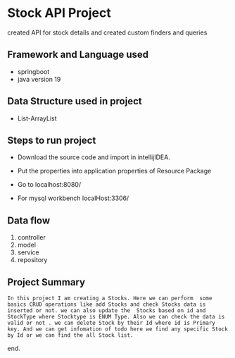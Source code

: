 
# Stock API Project
created API for stock details and created custom finders and queries


## Framework and Language used
- springboot
- java version 19

## Data Structure used in project
- List-ArrayList

## Steps to run project

- Download the source code and import in intellijIDEA.
- Put the properties into application properties of Resource Package

- Go to localhost:8080/
- For mysql workbench localHost:3306/

## Data flow
1. controller
2. model 
3. service 
4. repository

## Project Summary

```In this project I am creating a Stocks. Here we can perform  some basics CRUD operations like add Stocks and check Stocks data is inserted or not. we can also update the  Stocks based on id and StockType where Stocktype is ENUM Type. Also we can check the data is valid or not . we can delete Stock by their Id where id is Primary key. And we can get infomation of todo here we find any specific Stock by Id or we can find the all Stock list.```

end.

